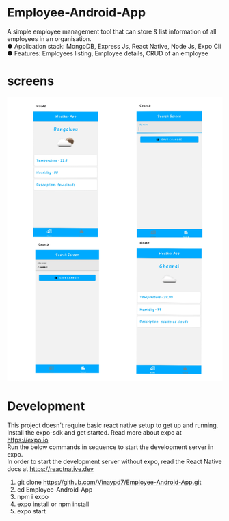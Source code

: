 # Employee-Android-App
A simple employee management tool that can store & list information of all employees in an organisation.<br />
● Application stack: MongoDB, Express Js, React Native, Node Js, Expo Cli<br />
● Features: Employees listing, Employee details, CRUD of an employee

# screens
![screens](assets/IMG_20210915_224929.jpg)

# Development

This project doesn't require basic react native setup to get up and running.<br /> 
Install the expo-sdk and get started. Read more about expo at https://expo.io<br />
Run the below commands in sequence to start the development server in expo.<br />
In order to start the development server without expo, read the React Native docs at https://reactnative.dev

1. git clone https://github.com/Vinaypd7/Employee-Android-App.git
2. cd Employee-Android-App
3. npm i expo
4. expo install or npm install
5. expo start
